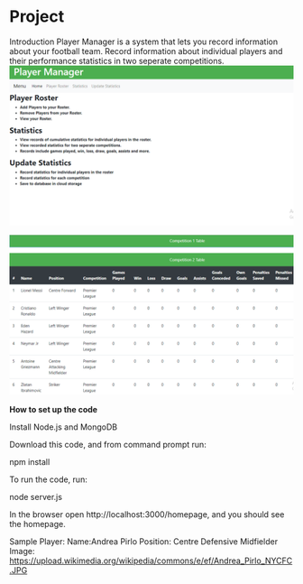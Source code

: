 # Project
Introduction
Player Manager is a system that lets you record information about your football team. 
Record information about individual players and their performance statistics in two seperate competitions.
<img src="Screenshot (43).png">

<img src="Screenshot (44).png">

<b>How to set up the code </b>

Install Node.js and MongoDB

Download this code, and from command prompt run:

npm install

To run the code, run:

node server.js

In the browser open http://localhost:3000/homepage, and you should see the homepage.

Sample Player: 
Name:Andrea Pirlo 
Position: Centre Defensive Midfielder 
Image: https://upload.wikimedia.org/wikipedia/commons/e/ef/Andrea_Pirlo_NYCFC.JPG
